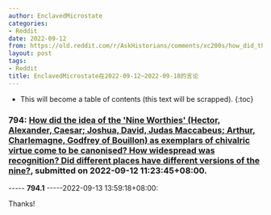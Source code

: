 ```yaml
---
author: EnclavedMicrostate
categories:
- Reddit
date: 2022-09-12
from: https://old.reddit.com/r/AskHistorians/comments/xc200s/how_did_the_idea_of_the_nine_worthies_hector/
layout: post
tags:
- Reddit
title: EnclavedMicrostate在2022-09-12~2022-09-18的言论
---
```


* This will become a table of contents (this text will be scrapped).
{:toc}

### 794: [How did the idea of the 'Nine Worthies' (Hector, Alexander, Caesar; Joshua, David, Judas Maccabeus; Arthur, Charlemagne, Godfrey of Bouillon) as exemplars of chivalric virtue come to be canonised? How widespread was recognition? Did different places have different versions of the nine?](https://old.reddit.com/r/AskHistorians/comments/xc200s/how_did_the_idea_of_the_nine_worthies_hector/), submitted on 2022-09-12 11:23:45+08:00.

----- __794.1__ -----2022-09-13 13:59:18+08:00:

Thanks!

